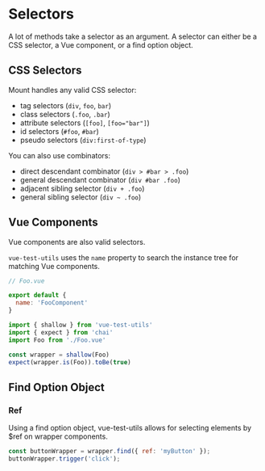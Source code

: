 # Selectors

A lot of methods take a selector as an argument. A selector can either be a CSS selector, a Vue component, or a find option object.

## CSS Selectors

Mount handles any valid CSS selector:

- tag selectors (`div`, `foo`, `bar`)
- class selectors (`.foo`, `.bar`)
- attribute selectors (`[foo]`, `[foo="bar"]`)
- id selectors (`#foo`, `#bar`)
- pseudo selectors (`div:first-of-type`)

You can also use combinators:

- direct descendant combinator (`div > #bar > .foo`)
- general descendant combinator (`div #bar .foo`)
- adjacent sibling selector (`div + .foo`)
- general sibling selector (`div ~ .foo`)

## Vue Components

Vue components are also valid selectors.

`vue-test-utils` uses the `name` property to search the instance tree for matching Vue components.

```js
// Foo.vue

export default {
  name: 'FooComponent'
}
```

```js
import { shallow } from 'vue-test-utils'
import { expect } from 'chai'
import Foo from './Foo.vue'

const wrapper = shallow(Foo)
expect(wrapper.is(Foo)).toBe(true)
```

## Find Option Object

### Ref

Using a find option object, vue-test-utils allows for selecting elements by $ref on wrapper components.

```js
const buttonWrapper = wrapper.find({ ref: 'myButton' });
buttonWrapper.trigger('click');
```
